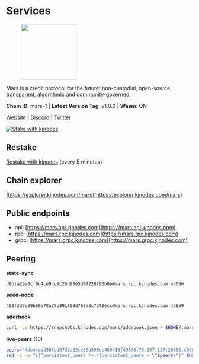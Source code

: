 # Services

<figure><img src="https://raw.githubusercontent.com/kj89/testnet_manuals/main/pingpub/logos/mars.png" width="150" alt=""><figcaption></figcaption></figure>

Mars is a credit protocol for the future: non-custodial,  open-source, transparent, algorithmic and community-governed.

**Chain ID**: mars-1 | **Latest Version Tag**: v1.0.0 | **Wasm**: ON

[Website](https://marsprotocol.io) | [Discord](https://discord.gg/marsprotocol) | [Twitter](https://twitter.com/mars_protocol)

[![Stake with kjnodes](https://i.ibb.co/cr44Q8j/button-stake-with-kjnodes.png)](https://restake.app/mars/marsvaloper1p9t4gr40rnpdwqacxgcqp7ffrfw908nu020g4n)

## Restake

[Restake with kjnodes](https://restake.app/mars/marsvaloper1p9t4gr40rnpdwqacxgcqp7ffrfw908nu020g4n) (every 5 minutes)
## Chain explorer
[https://explorer.kjnodes.com/mars](https://explorer.kjnodes.com/mars)

## Public endpoints

* api: [https://mars.api.kjnodes.com](https://mars.api.kjnodes.com)
* rpc: [https://mars.rpc.kjnodes.com](https://mars.rpc.kjnodes.com)
* grpc: [https://mars.grpc.kjnodes.com](https://mars.grpc.kjnodes.com)

## Peering

**state-sync**

```text
d9bfa29e0cf9c4ce0cc9c26d98e5d97228f93b0b@mars.rpc.kjnodes.com:45656
```

**seed-node**

```text
400f3d9e30b69e78a7fb891f60d76fa3c73f0ecc@mars.rpc.kjnodes.com:45659
```

**addrbook**
```bash
curl -Ls https://snapshots.kjnodes.com/mars/addrbook.json > $HOME/.mars/config/addrbook.json
```

**live-peers** (10)
```bash
peers="4db44ebd58fed67d2a22ce06a395ce489415f498@5.75.197.137:26650,c06b9689397667fa060d8c3458dd391962d89be2@116.202.36.240:18556,76969af1bccdd4dcc511741b171c3d4ccb837ba6@146.59.85.223:18556,9c0c747a44919d645f74354fbe095337630b9eee@37.252.184.228:26656,7f4be5f7db9b920e965197b65974f0e1e64749e4@144.126.128.128:26656,d9bfa29e0cf9c4ce0cc9c26d98e5d97228f93b0b@65.109.88.38:45656,7a9560de3e7df9d4e193d512b3a9e23e13f18e4a@141.95.154.21:26656,c0e6bf4193accabc14171ce163e704dcec5ea5df@51.91.215.170:36095,ce27e5731b1f79e6c04457b2f59202ad600204ab@3.131.44.92:26656,c46be592341987eae20ac681cb08d2abcc02ab9a@137.74.4.20:2000"
sed -i -e "s|^persistent_peers *=.*|persistent_peers = \"$peers\"|" $HOME/.mars/config/config.toml
```
